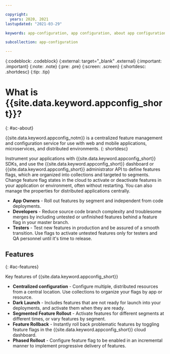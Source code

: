```yaml
---

copyright:
  years: 2020, 2021
lastupdated: "2021-03-29"

keywords: app-configuration, app configuration, about app configuration

subcollection: app-configuration

---
```


{:codeblock: .codeblock}
{:external: target="_blank" .external}
{:important: .important}
{:note: .note}
{:pre: .pre}
{:screen: .screen}
{:shortdesc: .shortdesc}
{:tip: .tip}


# What is {{site.data.keyword.appconfig_short}}?
{: #ac-about}

{{site.data.keyword.appconfig_notm}} is a centralized feature management and configuration service for use with web and mobile applications, microservices, and distributed environments.
{: shortdesc}

Instrument your applications with {{site.data.keyword.appconfig_short}} SDKs, and use the {{site.data.keyword.appconfig_short}} dashboard or {{site.data.keyword.appconfig_short}} administrator API to define features flags, which are organized into collections and targeted to segments. Change feature flag states in the cloud to activate or deactivate features in your application or environment, often without restarting. You can also manage the properties for distributed applications centrally.

   - **App Owners** - Roll out features by segment and independent from code deployments.
   - **Developers** - Reduce source code branch complexity and troublesome merges by including untested or unfinished   features behind a feature flag in your master branch.
   - **Testers** - Test new features in production and be assured of a smooth transition. Use flags to activate untested features only for testers and QA personnel until it's time to release.

## Features
{: #ac-features}

Key features of {{site.data.keyword.appconfig_short}}

   - **Centralized configuration** - Configure multiple, distributed resources from a central location. Use collections to organize your flags by app or resource.
   - **Dark Launch** - Includes features that are not ready for launch into your deployments, and activate them when they are ready.
   - **Segmented Feature Rollout** - Activate features for different segments at different times, or vary features by segment.
   - **Feature Rollback** - Instantly roll back problematic features by toggling feature flags in the {{site.data.keyword.appconfig_short}} cloud dashboard.
   - **Phased Rollout** - Configure feature flag to be enabled in an incremental manner to implement progressive delivery of features.
